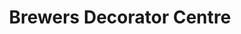 ---
title: "Brewers Decorator Centre"
url: /leamington-spa/brewers-decorator-centre/
shop: Raumausstattung
---